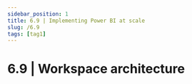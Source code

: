 ```yaml
---
sidebar_position: 1
title: 6.9 | Implementing Power BI at scale
slug: /6.9
tags: [tag1]
---
```


# 6.9 | Workspace architecture





